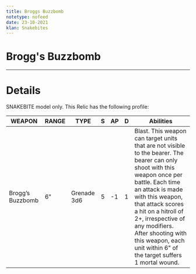 ```yaml
---
title: Broggs Buzzbomb
notetype: nofeed
date: 23-10-2021
klan: Snakebites
---
```


# Brogg's Buzzbomb

---

# Details

SNAKEBITE model only. This Relic has the following profile:

 | WEAPON           | RANGE | TYPE        | S   | AP  | D   | Abilities                                                                                                                                                                                                                                                                                                                                               |
 | ---------------- | ----- | ----------- | --- | --- | --- | -------------------------------------------------------------------------------------------------------------------------------------------------------------------------------------------------------------------------------------------------------------------------------------------------------------------------------------------------------- |
 | Brogg’s Buzzbomb | 6"    | Grenade 3d6 | 5   | -1  | 1   | Blast. This weapon can target units that are not visible to the bearer. The bearer can only shoot with this weapon once per battle. Each time an attack is made with this weapon, that attack scores a hit on a hitroll of 2+, irrespective of any modifiers. After shooting with this weapon, each unit within 6" of the target suffers 1 mortal wound. | 